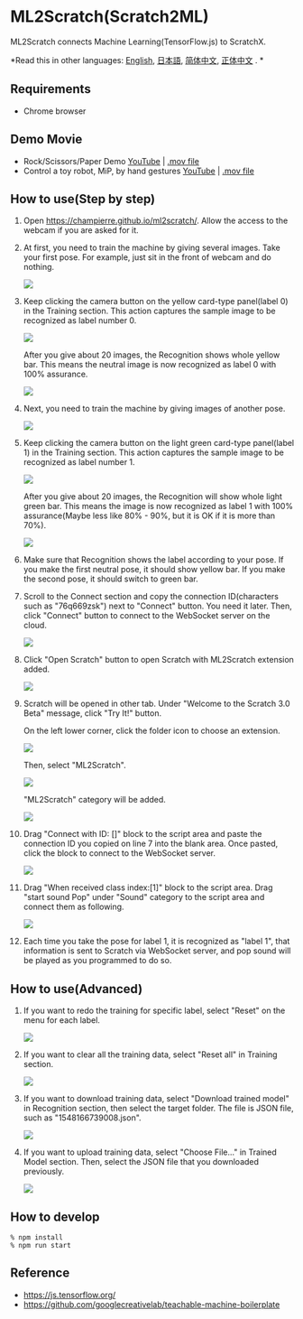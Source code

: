 # ML2Scratch(Scratch2ML)

ML2Scratch connects Machine Learning(TensorFlow.js) to ScratchX.

*Read this in other languages: [English](README.md), [日本語](README.ja.md), [简体中文](README.zh-cn.md), [正体中文](README.zh-tw.md) . *

## Requirements

- Chrome browser

## Demo Movie

- Rock/Scissors/Paper Demo [YouTube](https://www.youtube.com/watch?v=DkH1hwc-Gb4) | [.mov file](https://s3.amazonaws.com/champierre/movies/rsp_demo.mov)
- Control a toy robot, MiP, by hand gestures [YouTube](https://www.youtube.com/watch?v=GKXimEB5WQg) | [.mov file](https://s3.amazonaws.com/champierre/movies/mip_demo.mov)

## How to use(Step by step)

1. Open https://champierre.github.io/ml2scratch/. Allow the access to the webcam if you are asked for it.

2. At first, you need to train the machine by giving several images. Take your first pose. For example, just sit in the front of webcam and do nothing.

    <img src="images/en/neutral.png" />

3. Keep clicking the camera button on the yellow card-type panel(label 0) in the Training section. This action captures the sample image to be recognized as label number 0.

    <img src="images/en/before_training_0.png" />

    After you give about 20 images, the Recognition shows whole yellow bar. This means the neutral image is now recognized as label 0 with 100% assurance.

    <img src="images/en/after_training_0.png" />

4. Next, you need to train the machine by giving images of another pose.

    <img src="images/en/gesture.png" />

5. Keep clicking the camera button on the light green card-type panel(label 1) in the Training section. This action captures the sample image to be recognized as label number 1.

    <img src="images/en/before_training_1.png" />

    After you give about 20 images, the Recognition will show whole light green bar. This means the image is now recognized as label 1 with 100% assurance(Maybe less like 80% - 90%, but it is OK if it is more than 70%).

    <img src="images/en/after_training_1.png" />

6. Make sure that Recognition shows the label according to your pose. If you make the first neutral pose, it should show yellow bar. If you make the second pose, it should switch to green bar.

7. Scroll to the Connect section and copy the connection ID(characters such as "76q669zsk") next to "Connect" button. You need it later. Then, click "Connect" button to connect to the WebSocket server on the cloud.

    <img src="images/en/connect.png" />

8. Click "Open Scratch" button to open Scratch with ML2Scratch extension added.

    <img src="images/en/scratch.png" />

9. Scratch will be opened in other tab. Under "Welcome to the Scratch 3.0 Beta" message, click "Try It!" button.

    On the left lower corner, click the folder icon to choose an extension.

    <img src="images/en/add_extension.png" />

    Then, select "ML2Scratch".

    <img src="images/en/ml2scratch_extension.png" />

    "ML2Scratch" category will be added.

    <img src="images/en/ml2scratch_extension_added.png" />

10. Drag "Connect with ID: []" block to the script area and paste the connection ID you copied on line 7 into the blank area. Once pasted, click the block to connect to the WebSocket server.

    <img src="images/en/scratch3_connect_block.png" />

11. Drag "When received class index:[1]" block to the script area. Drag "start sound Pop" under "Sound" category to the script area and connect them as following.

    <img src="images/en/scratch3_play_sound.png" />

12. Each time you take the pose for label 1, it is recognized as "label 1", that information is sent to Scratch via WebSocket server, and pop sound will be played as you programmed to do so.

## How to use(Advanced)

1. If you want to redo the training for specific label, select "Reset" on the menu for each label.

    <img src="images/en/reset.png" />

2. If you want to clear all the training data, select "Reset all" in Training section.

    <img src="images/en/reset_all.png" />

3. If you want to download training data, select "Download trained model" in Recognition section, then select the target folder. The file is JSON file, such as "1548166739008.json".

    <img src="images/en/download.png" />

4. If you want to upload training data, select "Choose File..." in Trained Model section. Then, select the JSON file that you downloaded previously.

    <img src="images/en/upload.png" />

## How to develop

```
% npm install
% npm run start
```

## Reference

- https://js.tensorflow.org/
- https://github.com/googlecreativelab/teachable-machine-boilerplate
